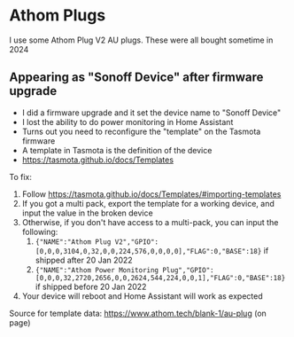 # Athom Plugs

I use some Athom Plug V2 AU plugs. These were all bought sometime in 2024

## Appearing as "Sonoff Device" after firmware upgrade

* I did a firmware upgrade and it set the device name to "Sonoff Device"
* I lost the ability to do power monitoring in Home Assistant
* Turns out you need to reconfigure the "template" on the Tasmota firmware
* A template in Tasmota is the definition of the device
* <https://tasmota.github.io/docs/Templates>

To fix:
1. Follow <https://tasmota.github.io/docs/Templates/#importing-templates>
2. If you got a multi pack, export the template for a working device, and input the value in the broken device
3. Otherwise, if you don't have access to a multi-pack, you can input the following:
    1. `{"NAME":"Athom Plug V2","GPIO":[0,0,0,3104,0,32,0,0,224,576,0,0,0,0],"FLAG":0,"BASE":18}` if shipped after 20 Jan 2022
    2. `{"NAME":"Athom Power Monitoring Plug","GPIO":[0,0,0,32,2720,2656,0,0,2624,544,224,0,0,1],"FLAG":0,"BASE":18}` if shipped before 20 Jan 2022
4. Your device will reboot and Home Assistant will work as expected

Source for template data: <https://www.athom.tech/blank-1/au-plug> (on page)
